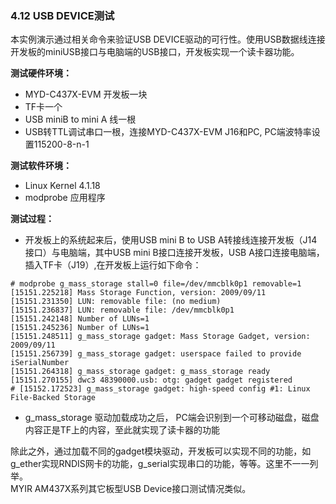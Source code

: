 ### 4.12 USB DEVICE测试

本实例演示通过相关命令来验证USB DEVICE驱动的可行性。使用USB数据线连接开发板的miniUSB接口与电脑端的USB接口，开发板实现一个读卡器功能。

**测试硬件环境：**

* MYD-C437X-EVM 开发板一块  
* TF卡一个  
* USB miniB to mini A 线一根  
* USB转TTL调试串口一根，连接MYD-C437X-EVM J16和PC, PC端波特率设置115200-8-n-1

**测试软件环境：**

* Linux Kernel 4.1.18   
* modprobe 应用程序  

**测试过程：**

* 开发板上的系统起来后，使用USB mini B to USB A转接线连接开发板（J14接口）与电脑端，其中USB mini B接口连接开发板，USB A接口连接电脑端，插入TF卡（J19）,在开发板上运行如下命令：  

```
# modprobe g_mass_storage stall=0 file=/dev/mmcblk0p1 removable=1
[15151.225218] Mass Storage Function, version: 2009/09/11
[15151.231350] LUN: removable file: (no medium)
[15151.236837] LUN: removable file: /dev/mmcblk0p1
[15151.242148] Number of LUNs=1
[15151.245236] Number of LUNs=1
[15151.248511] g_mass_storage gadget: Mass Storage Gadget, version: 2009/09/11
[15151.256739] g_mass_storage gadget: userspace failed to provide iSerialNumber
[15151.264318] g_mass_storage gadget: g_mass_storage ready
[15151.270155] dwc3 48390000.usb: otg: gadget gadget registered
# [15152.172523] g_mass_storage gadget: high-speed config #1: Linux File-Backed Storage
```

* g\_mass\_storage 驱动加载成功之后， PC端会识别到一个可移动磁盘，磁盘内容正是TF上的内容，至此就实现了读卡器的功能  

除此之外，通过加载不同的gadget模块驱动，开发板可以实现不同的功能，如g\_ether实现RNDIS网卡的功能，g\_serial实现串口的功能，等等。这里不一一列举。  
MYIR AM437X系列其它板型USB Device接口测试情况类似。

